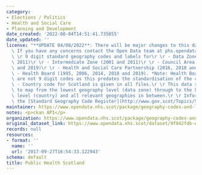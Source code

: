 ```yaml
---
category:
- Elections / Politics
- Health and Social Care
- Planning and Development
date_created: '2022-08-04T14:51:41.735855'
date_updated: ''
license: "**UPDATE 04/08/2022**: There will be major changes to this dataset soon.\
  \ If you have any concerns contact the Open Data team at phs.opendata@phs.scot\r\
  \ \r 9 digit standard geography codes and labels for\r \r - Data Zone (2001 and\
  \ 2011)\r \r - Intermediate Zone (2001 and 2011)\r \r - Council Area (2011, 2018\
  \ and 2019)\r \r - Health and Social Care Partnership (2016, 2018 and 2019) \r \r\
  \ - Health Board (1995, 2006, 2014, 2018 and 2019). *Note: Health Board for 1995\
  \ are not 9 digit codes as this predates the standardisation of the codes*\r \r\
  \ - Country code for Scotland is given in all files.\r \r This data set can be used\
  \ to map from the lowest geography level (data zone) through to the highest geography\
  \ level (country) and all relevant geographies in between.\r \r Information from\
  \ the [Standard Geography Code Register](http://www.gov.scot/Topics/Statistics/sns/SNSRef/StanGeoCodeRegister)."
maintainer: https://www.opendata.nhs.scot/package/geography-codes-and-labels
notes: <p>ckan API</p>
organization: https://www.opendata.nhs.scot/package/geography-codes-and-labels
original_dataset_link: https://www.opendata.nhs.scot/dataset/9f942fdb-e59e-44f5-b534-d6e17229cc7b/resource/9c6e6c56-2697-4184-92c6-60d69c2b6792/download/geography_codes_and_labels_country.csv
records: null
resources:
- format: ''
  name: ''
  url: '2017-09-27T16:54:33.122943'
schema: default
title: Public Health Scotland
---
```

